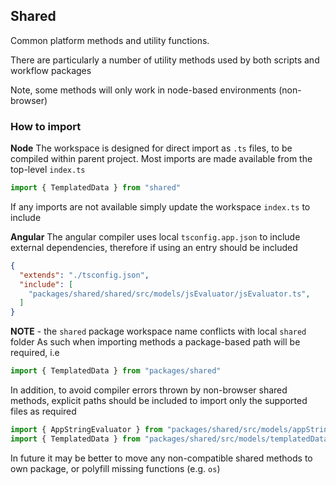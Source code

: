 ## Shared

Common platform methods and utility functions.

There are particularly a number of utility methods used by both scripts and workflow packages

Note, some methods will only work in node-based environments (non-browser)

### How to import

**Node**
The workspace is designed for direct import as `.ts` files, to be compiled within parent project. Most imports are made available from the top-level `index.ts`
```ts
import { TemplatedData } from "shared"
```
If any imports are not available simply update the workspace `index.ts` to include

**Angular**
The angular compiler uses local `tsconfig.app.json` to include external dependencies, therefore if using an entry should be included

```json
{
  "extends": "./tsconfig.json",
  "include": [
    "packages/shared/shared/src/models/jsEvaluator/jsEvaluator.ts",
  ]
}
```

**NOTE** - the `shared` package workspace name conflicts with local `shared` folder
As such when importing methods a package-based path will be required, i.e

```ts
import { TemplatedData } from "packages/shared"
```

In addition, to avoid compiler errors thrown by non-browser shared methods, explicit paths should be included to import only the supported files as required

```ts
import { AppStringEvaluator } from "packages/shared/src/models/appStringEvaluator/appStringEvaluator";
import { TemplatedData } from "packages/shared/src/models/templatedData/templatedData";
```

In future it may be better to move any non-compatible shared methods to own package, or polyfill missing functions (e.g. `os`)
